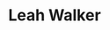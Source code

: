 ---
authors:
- Leah Walker
bio: Psychology with Neuroscience BSc student at Sussex hoping to do a D.Clin.Psych and eventually become a Neuropsychologist studying brain degeneration, but not sure on the specific area yet. I am also interested in studying addictions, why they develop especially with non-addictive substances and behaviours, and the long term consequences.
role: Final year student </sup></sub>
interests:
- Clinical psychology (addictions, personality traits and disorders - the WHAT and WHY)
- Neuroscience (structure and function of the brain and nervous system - the HOW)
- Studying Alzheimers disease and MND
- Sewing
education:
  courses:
  - course: BSc, Psychology with Neuroscience, with a foundation year
    institution: University of Sussex
    year: 2020 - present
social:
- icon: envelope
  icon_pack: fas
  link: lw469@sussex.ac.uk
- icon: github
  icon_pack: fab
  link: https://github.com/LeahLamont
superuser: false
title: Leah Walker
user_groups:
- Final Year Students
---